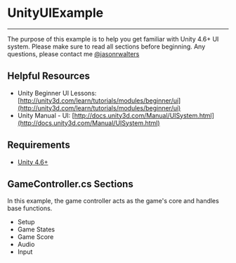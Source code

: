 # UnityUIExample
--------
The purpose of this example is to help you get familiar with Unity 4.6+ UI system.  Please make sure to read all sections before beginning.  Any questions, please contact me [@jasonrwalters](http://twitter.com/jasonrwalters)


Helpful Resources
--------
* Unity Beginner UI Lessons: [http://unity3d.com/learn/tutorials/modules/beginner/ui](http://unity3d.com/learn/tutorials/modules/beginner/ui)
* Unity Manual - UI: [http://docs.unity3d.com/Manual/UISystem.html](http://docs.unity3d.com/Manual/UISystem.html)


Requirements
--------
* [Unity 4.6+](http://unity3d.com/unity/download)


GameController.cs Sections
------
In this example, the game controller acts as the game's core and handles base functions.

* Setup
* Game States
* Game Score
* Audio
* Input
